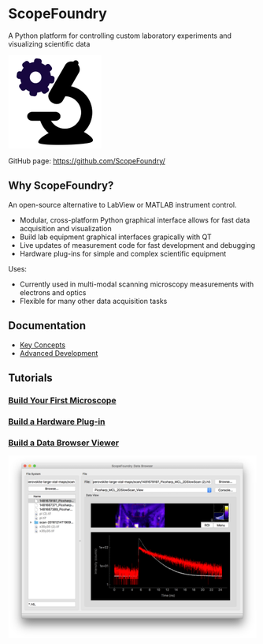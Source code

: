 # ScopeFoundry

A Python platform for controlling custom laboratory experiments and visualizing scientific data

![Logo](logo/scopefoundry_logo2_189.png)


GitHub page: <https://github.com/ScopeFoundry/>

## Why ScopeFoundry?

An open-source alternative to LabView or MATLAB instrument control.

* Modular, cross-platform Python graphical interface allows for fast data acquisition and visualization 
* Build lab equipment graphical interfaces grapically with QT
* Live updates of measurement code for fast development and debugging
* Hardware plug-ins for simple and complex scientific equipment

Uses: 

* Currently used in multi-modal scanning microscopy measurements with electrons and optics
* Flexible for many other data acquisition tasks


## Documentation

* [Key Concepts](key_concepts.md)
* [Advanced Development](advanced_dev.md)

## Tutorials

### [Build Your First Microscope](./building_your_first_microscope.md)

### [Build a Hardware Plug-in](./building_a_custom_hardware_plugin.md)

### [Build a Data Browser Viewer][databrowser_link]
[<img src='databrowse_1.png'>][databrowser_link]

[databrowser_link]: ./databrowser_view_tutorial.md





